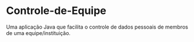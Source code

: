 # Controle-de-Equipe
Uma aplicação Java que facilita o controle de dados pessoais de membros de uma equipe/instituição.
